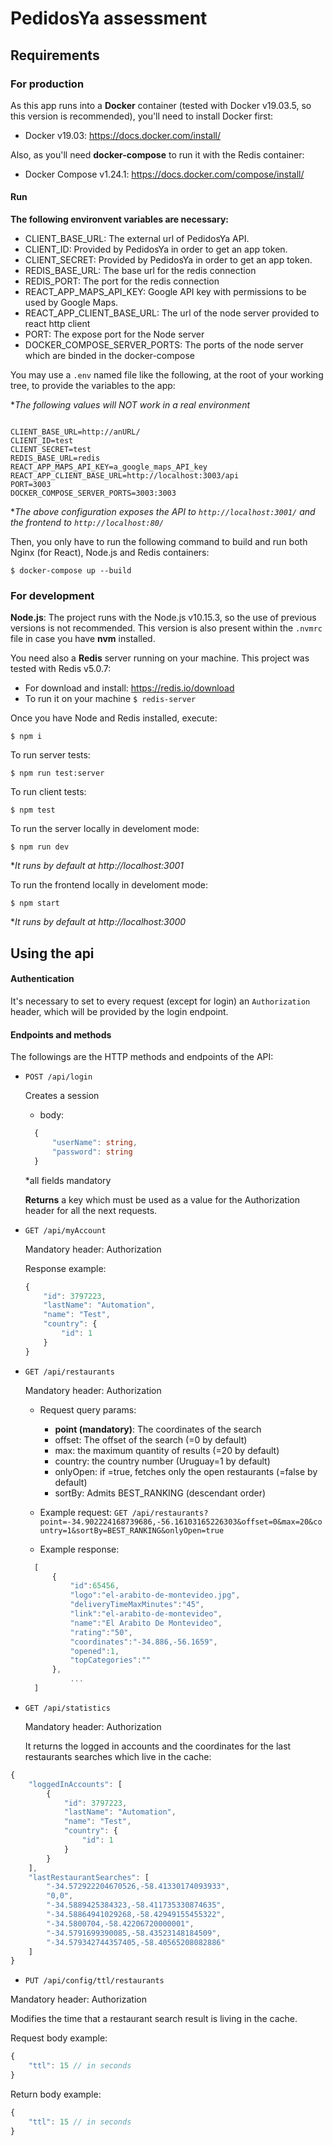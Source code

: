 # PedidosYa assessment

## Requirements

### For production

As this app runs into a **Docker** container (tested with Docker v19.03.5, so this version is recommended), you'll need to install Docker first:

- Docker v19.03: https://docs.docker.com/install/

Also, as you'll need **docker-compose** to run it with the Redis container:

- Docker Compose v1.24.1: https://docs.docker.com/compose/install/

#### Run

**The following environvent variables are necessary:**

- CLIENT_BASE_URL: The external url of PedidosYa API.
- CLIENT_ID: Provided by PedidosYa in order to get an app token.
- CLIENT_SECRET: Provided by PedidosYa in order to get an app token.
- REDIS_BASE_URL: The base url for the redis connection
- REDIS_PORT: The port for the redis connection
- REACT_APP_MAPS_API_KEY: Google API key with permissions to be used by Google Maps.
- REACT_APP_CLIENT_BASE_URL: The url of the node server provided to react http client
- PORT: The expose port for the Node server
- DOCKER_COMPOSE_SERVER_PORTS: The ports of the node server which are binded in the docker-compose

You may use a `.env` named file like the following, at the root of your working tree, to provide the variables to the app:

**The following values will NOT work in a real environment*
```dotenv

CLIENT_BASE_URL=http://anURL/
CLIENT_ID=test
CLIENT_SECRET=test
REDIS_BASE_URL=redis
REACT_APP_MAPS_API_KEY=a_google_maps_API_key
REACT_APP_CLIENT_BASE_URL=http://localhost:3003/api
PORT=3003
DOCKER_COMPOSE_SERVER_PORTS=3003:3003
```

**The above configuration exposes the API to `http://localhost:3001/` and the frontend to `http://localhost:80/`*

Then, you only have to run the following command to build and run both Nginx (for React), Node.js and Redis containers:
```
$ docker-compose up --build
```

### For development

**Node.js**: The project runs with the Node.js v10.15.3, so the use of previous versions is not recommended.
This version is also present within the `.nvmrc` file in case you have **nvm** installed.

You need also a **Redis** server running on your machine. This project was tested with Redis v5.0.7:

- For download and install: https://redis.io/download
- To run it on your machine `$ redis-server`

Once you have Node and Redis installed, execute:

```
$ npm i
```


To run server tests:

```
$ npm run test:server
```

To run client tests:

```
$ npm test
```

To run the server locally in develoment mode:

```
$ npm run dev
```
**It runs by default at http://localhost:3001*

To run the frontend locally in develoment mode:

```
$ npm start
```

**It runs by default at http://localhost:3000*


## Using the api

#### Authentication

It's necessary to set to every request (except for login) an `Authorization` header, which will be provided by the login endpoint.

#### Endpoints and methods

The followings are the HTTP methods and endpoints of the API:

- `POST /api/login`

  Creates a session

  - body:
  ```typescript
    {
        "userName": string,
        "password": string
    }
  ```
  *all fields mandatory
  
  **Returns** a key which must be used as a value for the Authorization header for all the next requests.

- `GET /api/myAccount`

  Mandatory header: Authorization

  Response example: 
  
  ```typescript
  {
      "id": 3797223,
      "lastName": "Automation",
      "name": "Test",
      "country": {
          "id": 1
      }
  }
  ```

- `GET /api/restaurants`

  Mandatory header: Authorization
  
    - Request query params:
        - **point (mandatory)**: The coordinates of the search
        - offset: The offset of the search (=0 by default)
        - max: the maximum quantity of results (=20 by default)
        - country: the country number (Uruguay=1 by default)
        - onlyOpen: if =true, fetches only the open restaurants (=false by default)
        - sortBy: Admits BEST_RANKING (descendant order)
            
    - Example request: `GET /api/restaurants?point=-34.902224168739686,-56.16103165226303&offset=0&max=20&country=1&sortBy=BEST_RANKING&onlyOpen=true`
    
    - Example response:
    

  ```typescript
    [
        {
            "id":65456,
            "logo":"el-arabito-de-montevideo.jpg",
            "deliveryTimeMaxMinutes":"45",
            "link":"el-arabito-de-montevideo",
            "name":"El Arabito De Montevideo",
            "rating":"50",
            "coordinates":"-34.886,-56.1659",
            "opened":1,
            "topCategories":""
        },
            ...
    ]
  ```
  
- `GET /api/statistics`

  Mandatory header: Authorization    

    It returns the logged in accounts and the coordinates for the last restaurants searches which live in the cache:

```typescript
{
    "loggedInAccounts": [
        {
            "id": 3797223,
            "lastName": "Automation",
            "name": "Test",
            "country": {
                "id": 1
            }
        }
    ],
    "lastRestaurantSearches": [
        "-34.572922204670526,-58.41330174093933",
        "0,0",
        "-34.5889425384323,-58.411735330874635",
        "-34.58864941029268,-58.42949155455322",
        "-34.5800704,-58.42206720000001",
        "-34.5791699390085,-58.43523148184509",
        "-34.579342744357405,-58.40565208082886"
    ]
}
```

- `PUT /api/config/ttl/restaurants`

Mandatory header: Authorization

Modifies the time that a restaurant search result is living in the cache.

Request body example:

```typescript
{
    "ttl": 15 // in seconds
}
```

Return body example:

```typescript
{
    "ttl": 15 // in seconds
}
```
